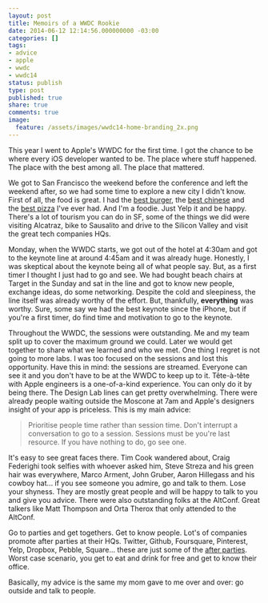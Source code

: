 ```yaml
---
layout: post
title: Memoirs of a WWDC Rookie
date: 2014-06-12 12:14:56.000000000 -03:00
categories: []
tags:
- advice
- apple
- wwdc
- wwdc14
status: publish
type: post
published: true
share: true
comments: true
image:
  feature: /assets/images/wwdc14-home-branding_2x.png
---
```


This year I went to Apple's WWDC for the first time. I got the chance to be where every iOS developer wanted to be. The place where stuff happened. The place with the best among all. The place that mattered.

<!-- more -->

We got to San Francisco the weekend before the conference and left the weekend after, so we had some time to explore a new city I didn't know. First of all, the food is great. I had the [best burger](http://www.yelp.com/biz/super-duper-burgers-san-francisco-3), the [best chinese](http://www.yelp.com/biz/r-and-g-lounge-san-francisco) and the [best pizza](http://www.yelp.com/biz/tonys-pizza-napoletana-san-francisco) I've ever had. And I'm a foodie. Just Yelp it and be happy. There's a lot of tourism you can do in SF, some of the things we did were visiting Alcatraz, bike to Sausalito and drive to the Silicon Valley and visit the great tech companies HQs.

Monday, when the WWDC starts, we got out of the hotel at 4:30am and got to the keynote line at around 4:45am and it was already huge. Honestly, I was skeptical about the keynote being all of what people say. But, as a first timer I thought I just had to go and see. We had bought beach chairs at Target in the Sunday and sat in the line and got to know new people, exchange ideas, do some networking. Despite the cold and sleepiness, the line itself was already worthy of the effort. But, thankfully, **everything** was worthy. Sure, some say we had the best keynote since the iPhone, but if you're a first timer, do find time and motivation to go to the keynote.

Throughout the WWDC, the sessions were outstanding. Me and my team split up to cover the maximum ground we could. Later we would get together to share what we learned and who we met. One thing I regret is not going to more labs. I was too focused on the sessions and lost this opportunity. Have this in mind: the sessions are streamed. Everyone can see it and you don't have to be at the WWDC to keep up to it. Tête-à-tête with Apple engineers is a one-of-a-kind experience. You can only do it by being there. The Design Lab lines can get pretty overwhelming. There were already people waiting outside the Moscone at 7am and Apple's designers insight of your app is priceless. This is my main advice:

> Prioritise people time rather than session time. Don't interrupt a conversation to go to a session. Sessions must be you're last resource. If you have nothing to do, go see one.

It's easy to see great faces there. Tim Cook wandered about, Craig Federighi took selfies with whoever asked him, Steve Streza and his green hair was everywhere, Marco Arment, John Gruber, Aaron Hillegass and his cowboy hat... if you see someone you admire, go and talk to them. Lose your shyness. They are mostly great people and will be happy to talk to you and give you advice. There were also outstanding folks at the AltConf. Great talkers like Matt Thompson and Orta Therox that only attended to the AltConf.

Go to parties and get togethers. Get to know people. Lot's of companies promote after parties at their HQs. Twitter, Github, Foursquare, Pinterest, Yelp, Dropbox, Pebble, Square... these are just some of the [after parties](https://github.com/orta/wwdc_parties_2014). Worst case scenario, you get to eat and drink for free and get to know their office.

Basically, my advice is the same my mom gave to me over and over: go outside and talk to people.
